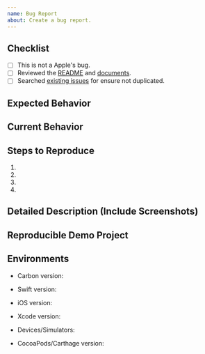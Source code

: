 ```yaml
---
name: Bug Report
about: Create a bug report.
---
```


## Checklist
- [ ] This is not a Apple's bug.  
- [ ] Reviewed the [README](https://github.com/ra1028/Carbon/blob/master/README.md) and [documents](https://ra1028.github.io/Carbon).  
- [ ] Searched [existing issues](https://github.com/ra1028/Carbon/issues) for ensure not duplicated.  

## Expected Behavior
<!--- Tell us what should happen -->

## Current Behavior
<!--- Tell us what happens instead of the expected behavior -->

## Steps to Reproduce
<!--- Provide a link to a live example, or an unambiguous set of steps to -->
<!--- reproduce this bug. Include code to reproduce, if relevant -->
1.
2.
3.
4.

## Detailed Description (Include Screenshots)
<!--- Provide a detailed description of the bug -->

## Reproducible Demo Project
<!--- If you have, provide links of bug reproducible project that we can refer -->

## Environments
- Carbon version:

- Swift version:

- iOS version:

- Xcode version:

- Devices/Simulators:

- CocoaPods/Carthage version:
